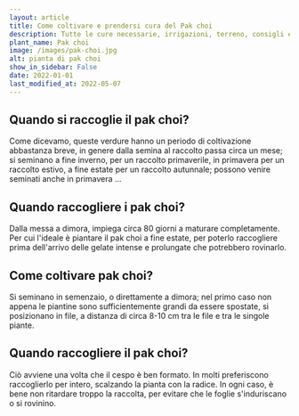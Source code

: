 ```yaml
---
layout: article
title: Come coltivare e prendersi cura del Pak choi
description: Tutte le cure necessarie, irrigazioni, terreno, consigli e molto altro sulla coltivazione del Pak choi
plant_name: Pak choi
image: /images/pak-choi.jpg
alt: pianta di pak choi
show_in_sidebar: False
date: 2022-01-01
last_modified_at: 2022-05-07
---
```


## Quando si raccoglie il pak choi?

Come dicevamo, queste verdure hanno un periodo di coltivazione abbastanza breve, in genere dalla semina al raccolto passa circa un mese; si seminano a fine inverno, per un raccolto primaverile, in primavera per un raccolto estivo, a fine estate per un raccolto autunnale; possono venire seminati anche in primavera ...

## Quando raccogliere i pak choi?

Dalla messa a dimora, impiega circa 80 giorni a maturare completamente. Per cui l'ideale è piantare il pak choi a fine estate, per poterlo raccogliere prima dell'arrivo delle gelate intense e prolungate che potrebbero rovinarlo.

## Come coltivare pak choi?

 Si seminano in semenzaio, o direttamente a dimora; nel primo caso non appena le piantine sono sufficientemente grandi da essere spostate, si posizionano in file, a distanza di circa 8-10 cm tra le file e tra le singole piante.

## Quando raccogliere il pak choi?

 Ciò avviene una volta che il cespo è ben formato. In molti preferiscono raccoglierlo per intero, scalzando la pianta con la radice. In ogni caso, è bene non ritardare troppo la raccolta, per evitare che le foglie s'induriscano o si rovinino.

